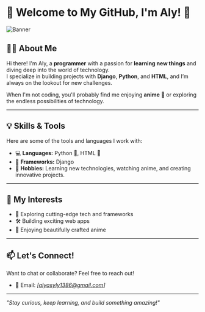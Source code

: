 # 🌟 Welcome to My GitHub, I'm Aly! 🌟

![Banner](https://via.placeholder.com/1000x200.png?text=Welcome+to+Aly's+Profile!) <!-- می‌توانید یک بنر دلخواه آپلود کنید -->

## 🧑‍💻 About Me
Hi there! I'm Aly, a **programmer** with a passion for **learning new things** and diving deep into the world of technology.  
I specialize in building projects with **Django**, **Python**, and **HTML**, and I’m always on the lookout for new challenges.

When I'm not coding, you'll probably find me enjoying **anime** 🎥 or exploring the endless possibilities of technology.  

---

## 💡 Skills & Tools
Here are some of the tools and languages I work with:  
- 💻 **Languages:** Python 🐍, HTML 📄  
- 🔧 **Frameworks:** Django  
- 🌱 **Hobbies:** Learning new technologies, watching anime, and creating innovative projects.  

---

## 🌟 My Interests
- 🚀 Exploring cutting-edge tech and frameworks  
- 🛠️ Building exciting web apps  
- 🎨 Enjoying beautifully crafted anime  

---



## 📫 Let's Connect!
Want to chat or collaborate? Feel free to reach out!  
- 📧 Email: *[alyasyly1386@gmail.com]*    

---

 *"Stay curious, keep learning, and build something amazing!"*


